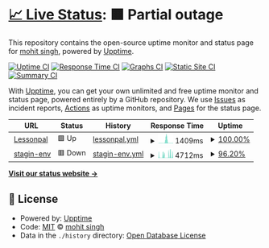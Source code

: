# [📈 Live Status](https://heIsThePirate.github.io/upptime-lessonpal): <!--live status--> **🟧 Partial outage**

This repository contains the open-source uptime monitor and status page for [mohit singh](https://heIsThePirate.github.io/upptime-lessonpal), powered by [Upptime](https://github.com/upptime/upptime).

[![Uptime CI](https://github.com/heIsThePirate/upptime-lessonpal/workflows/Uptime%20CI/badge.svg)](https://github.com/heIsThePirate/upptime-lessonpal/actions?query=workflow%3A%22Uptime+CI%22)
[![Response Time CI](https://github.com/heIsThePirate/upptime-lessonpal/workflows/Response%20Time%20CI/badge.svg)](https://github.com/heIsThePirate/upptime-lessonpal/actions?query=workflow%3A%22Response+Time+CI%22)
[![Graphs CI](https://github.com/heIsThePirate/upptime-lessonpal/workflows/Graphs%20CI/badge.svg)](https://github.com/heIsThePirate/upptime-lessonpal/actions?query=workflow%3A%22Graphs+CI%22)
[![Static Site CI](https://github.com/heIsThePirate/upptime-lessonpal/workflows/Static%20Site%20CI/badge.svg)](https://github.com/heIsThePirate/upptime-lessonpal/actions?query=workflow%3A%22Static+Site+CI%22)
[![Summary CI](https://github.com/heIsThePirate/upptime-lessonpal/workflows/Summary%20CI/badge.svg)](https://github.com/heIsThePirate/upptime-lessonpal/actions?query=workflow%3A%22Summary+CI%22)

With [Upptime](https://upptime.js.org), you can get your own unlimited and free uptime monitor and status page, powered entirely by a GitHub repository. We use [Issues](https://github.com/heIsThePirate/upptime-lessonpal/issues) as incident reports, [Actions](https://github.com/heIsThePirate/upptime-lessonpal/actions) as uptime monitors, and [Pages](https://heIsThePirate.github.io/upptime-lessonpal) for the status page.

<!--start: status pages-->
<!-- This summary is generated by Upptime (https://github.com/upptime/upptime) -->
<!-- Do not edit this manually, your changes will be overwritten -->
<!-- prettier-ignore -->
| URL | Status | History | Response Time | Uptime |
| --- | ------ | ------- | ------------- | ------ |
| <img alt="" src="https://icons.duckduckgo.com/ip3/lessonpal.com.ico" height="13"> [Lessonpal](https://lessonpal.com) | 🟩 Up | [lessonpal.yml](https://github.com/heIsThePirate/upptime-lessonpal/commits/HEAD/history/lessonpal.yml) | <details><summary><img alt="Response time graph" src="./graphs/lessonpal/response-time-week.png" height="20"> 1409ms</summary><br><a href="https://heIsThePirate.github.io/upptime-lessonpal/history/lessonpal"><img alt="Response time 530" src="https://img.shields.io/endpoint?url=https%3A%2F%2Fraw.githubusercontent.com%2FheIsThePirate%2Fupptime-lessonpal%2FHEAD%2Fapi%2Flessonpal%2Fresponse-time.json"></a><br><a href="https://heIsThePirate.github.io/upptime-lessonpal/history/lessonpal"><img alt="24-hour response time 332" src="https://img.shields.io/endpoint?url=https%3A%2F%2Fraw.githubusercontent.com%2FheIsThePirate%2Fupptime-lessonpal%2FHEAD%2Fapi%2Flessonpal%2Fresponse-time-day.json"></a><br><a href="https://heIsThePirate.github.io/upptime-lessonpal/history/lessonpal"><img alt="7-day response time 1409" src="https://img.shields.io/endpoint?url=https%3A%2F%2Fraw.githubusercontent.com%2FheIsThePirate%2Fupptime-lessonpal%2FHEAD%2Fapi%2Flessonpal%2Fresponse-time-week.json"></a><br><a href="https://heIsThePirate.github.io/upptime-lessonpal/history/lessonpal"><img alt="30-day response time 1116" src="https://img.shields.io/endpoint?url=https%3A%2F%2Fraw.githubusercontent.com%2FheIsThePirate%2Fupptime-lessonpal%2FHEAD%2Fapi%2Flessonpal%2Fresponse-time-month.json"></a><br><a href="https://heIsThePirate.github.io/upptime-lessonpal/history/lessonpal"><img alt="1-year response time 574" src="https://img.shields.io/endpoint?url=https%3A%2F%2Fraw.githubusercontent.com%2FheIsThePirate%2Fupptime-lessonpal%2FHEAD%2Fapi%2Flessonpal%2Fresponse-time-year.json"></a></details> | <details><summary><a href="https://heIsThePirate.github.io/upptime-lessonpal/history/lessonpal">100.00%</a></summary><a href="https://heIsThePirate.github.io/upptime-lessonpal/history/lessonpal"><img alt="All-time uptime 99.95%" src="https://img.shields.io/endpoint?url=https%3A%2F%2Fraw.githubusercontent.com%2FheIsThePirate%2Fupptime-lessonpal%2FHEAD%2Fapi%2Flessonpal%2Fuptime.json"></a><br><a href="https://heIsThePirate.github.io/upptime-lessonpal/history/lessonpal"><img alt="24-hour uptime 100.00%" src="https://img.shields.io/endpoint?url=https%3A%2F%2Fraw.githubusercontent.com%2FheIsThePirate%2Fupptime-lessonpal%2FHEAD%2Fapi%2Flessonpal%2Fuptime-day.json"></a><br><a href="https://heIsThePirate.github.io/upptime-lessonpal/history/lessonpal"><img alt="7-day uptime 100.00%" src="https://img.shields.io/endpoint?url=https%3A%2F%2Fraw.githubusercontent.com%2FheIsThePirate%2Fupptime-lessonpal%2FHEAD%2Fapi%2Flessonpal%2Fuptime-week.json"></a><br><a href="https://heIsThePirate.github.io/upptime-lessonpal/history/lessonpal"><img alt="30-day uptime 100.00%" src="https://img.shields.io/endpoint?url=https%3A%2F%2Fraw.githubusercontent.com%2FheIsThePirate%2Fupptime-lessonpal%2FHEAD%2Fapi%2Flessonpal%2Fuptime-month.json"></a><br><a href="https://heIsThePirate.github.io/upptime-lessonpal/history/lessonpal"><img alt="1-year uptime 99.98%" src="https://img.shields.io/endpoint?url=https%3A%2F%2Fraw.githubusercontent.com%2FheIsThePirate%2Fupptime-lessonpal%2FHEAD%2Fapi%2Flessonpal%2Fuptime-year.json"></a></details>
| <img alt="" src="https://icons.duckduckgo.com/ip3/staging.lessonpal.com.ico" height="13"> [stagin-env](https://staging.lessonpal.com) | 🟥 Down | [stagin-env.yml](https://github.com/heIsThePirate/upptime-lessonpal/commits/HEAD/history/stagin-env.yml) | <details><summary><img alt="Response time graph" src="./graphs/stagin-env/response-time-week.png" height="20"> 4712ms</summary><br><a href="https://heIsThePirate.github.io/upptime-lessonpal/history/stagin-env"><img alt="Response time 2567" src="https://img.shields.io/endpoint?url=https%3A%2F%2Fraw.githubusercontent.com%2FheIsThePirate%2Fupptime-lessonpal%2FHEAD%2Fapi%2Fstagin-env%2Fresponse-time.json"></a><br><a href="https://heIsThePirate.github.io/upptime-lessonpal/history/stagin-env"><img alt="24-hour response time 4697" src="https://img.shields.io/endpoint?url=https%3A%2F%2Fraw.githubusercontent.com%2FheIsThePirate%2Fupptime-lessonpal%2FHEAD%2Fapi%2Fstagin-env%2Fresponse-time-day.json"></a><br><a href="https://heIsThePirate.github.io/upptime-lessonpal/history/stagin-env"><img alt="7-day response time 4712" src="https://img.shields.io/endpoint?url=https%3A%2F%2Fraw.githubusercontent.com%2FheIsThePirate%2Fupptime-lessonpal%2FHEAD%2Fapi%2Fstagin-env%2Fresponse-time-week.json"></a><br><a href="https://heIsThePirate.github.io/upptime-lessonpal/history/stagin-env"><img alt="30-day response time 5682" src="https://img.shields.io/endpoint?url=https%3A%2F%2Fraw.githubusercontent.com%2FheIsThePirate%2Fupptime-lessonpal%2FHEAD%2Fapi%2Fstagin-env%2Fresponse-time-month.json"></a><br><a href="https://heIsThePirate.github.io/upptime-lessonpal/history/stagin-env"><img alt="1-year response time 2986" src="https://img.shields.io/endpoint?url=https%3A%2F%2Fraw.githubusercontent.com%2FheIsThePirate%2Fupptime-lessonpal%2FHEAD%2Fapi%2Fstagin-env%2Fresponse-time-year.json"></a></details> | <details><summary><a href="https://heIsThePirate.github.io/upptime-lessonpal/history/stagin-env">96.20%</a></summary><a href="https://heIsThePirate.github.io/upptime-lessonpal/history/stagin-env"><img alt="All-time uptime 99.35%" src="https://img.shields.io/endpoint?url=https%3A%2F%2Fraw.githubusercontent.com%2FheIsThePirate%2Fupptime-lessonpal%2FHEAD%2Fapi%2Fstagin-env%2Fuptime.json"></a><br><a href="https://heIsThePirate.github.io/upptime-lessonpal/history/stagin-env"><img alt="24-hour uptime 92.11%" src="https://img.shields.io/endpoint?url=https%3A%2F%2Fraw.githubusercontent.com%2FheIsThePirate%2Fupptime-lessonpal%2FHEAD%2Fapi%2Fstagin-env%2Fuptime-day.json"></a><br><a href="https://heIsThePirate.github.io/upptime-lessonpal/history/stagin-env"><img alt="7-day uptime 96.20%" src="https://img.shields.io/endpoint?url=https%3A%2F%2Fraw.githubusercontent.com%2FheIsThePirate%2Fupptime-lessonpal%2FHEAD%2Fapi%2Fstagin-env%2Fuptime-week.json"></a><br><a href="https://heIsThePirate.github.io/upptime-lessonpal/history/stagin-env"><img alt="30-day uptime 93.28%" src="https://img.shields.io/endpoint?url=https%3A%2F%2Fraw.githubusercontent.com%2FheIsThePirate%2Fupptime-lessonpal%2FHEAD%2Fapi%2Fstagin-env%2Fuptime-month.json"></a><br><a href="https://heIsThePirate.github.io/upptime-lessonpal/history/stagin-env"><img alt="1-year uptime 98.57%" src="https://img.shields.io/endpoint?url=https%3A%2F%2Fraw.githubusercontent.com%2FheIsThePirate%2Fupptime-lessonpal%2FHEAD%2Fapi%2Fstagin-env%2Fuptime-year.json"></a></details>

<!--end: status pages-->

[**Visit our status website →**](https://heIsThePirate.github.io/upptime-lessonpal)

## 📄 License

- Powered by: [Upptime](https://github.com/upptime/upptime)
- Code: [MIT](./LICENSE) © [mohit singh](https://heIsThePirate.github.io/upptime-lessonpal)
- Data in the `./history` directory: [Open Database License](https://opendatacommons.org/licenses/odbl/1-0/)
